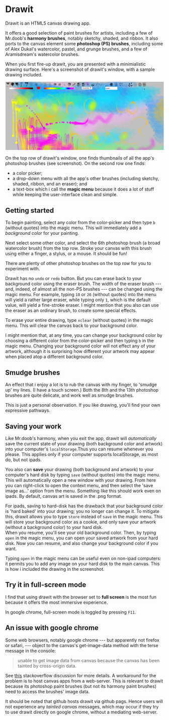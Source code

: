 Drawit
======
 
Drawit is an HTML5 canvas drawing app. 

It offers a good selection of paint brushes for artists, including a few of Mr.doob's **harmony brushes**, 
notably sketchy, shaded, and ribbon. It also ports to the  canvas element some **photoshop (PS) brushes**, including some of Alex
Dukal's watercolor, pastel, and grunge brushes, and a few of 
Aramisdream's watercolor brushes.

<!--- ** or _ means boldface 
	unordered list item uses * or + or -, indent items using 2 spaces
	h2 header = underline dashes ----- or ##
	h1 header = underline =====  or #
	>  each line of a block quote (or first and last line)


-->

When you first fire-up drawit, you are presented with a minimialistic drawing surface.  Here's a screenshot of drawit's window, with a sample drawing included.


![drawit screenshot](drawit.png)

<!-- 
<img src="drawit.png" height='100%' width='100%' style = 'margin:2em 0 2em 0;'/>

![QuickSettings Panel](images/master_demo.png)

![Animated gif](animation.gif "Animation that shows auto completion") 
-->


 On the top row of drawit's window, one finds thumbnails of all the app's photoshop brushes (see screenshot).  On the second row one finds:

+ a color picker;
+ a drop-down menu with all the app's other brushes (including sketchy, shaded, ribbon, and an eraser); and 
+ a text-box which i call the __magic menu__ because it does a lot of stuff while keeping the user-interface clean and simple.
 
	

Getting started
---------------

To begin painting, select any color from the color-picker and then type `b` (without quotes) into the magic menu.  This will immediately add a _background color_ for your painting.

Next select some other color, and select the 6th photoshop brush (a broad watercolor brush) from  the top row. Stroke your canvas with this brush  using either a finger, a stylus, or a mouse. It should be fun!  

There are plenty of other photoshop brushes on the top row for you to  experiment with.

Drawit has  no `undo` or `redo` button. But you can erase back to your background color using the eraser brush.  The width of the eraser brush --- and, indeed, of almost all the non-PS brushes --- can be changed using the magic menu. For example, typing `10` or `20` (without quotes) into the menu will yield a rather large eraser, while typing only `1`, which is the default value, will yield a fine-stroke eraser. I might mention that you also can use the eraser as an ordinary brush, to create some special effects.

 To erase your entire drawing, type `xclear` (without quotes) in the magic menu.  This will clear the canvas back to your background color.  


 I might mention that, at any time, you can change your background color by choosing a different color from the color-picker and then typing `b` in the magic menu.  Changing your background color will not effect any of your artwork, although it is surprising how different your artwork may appear when placed atop a different background color.

<h2>Smudge brushes</h2>

An effect that i enjoy a lot is to rub the canvas with my finger,  to 'smudge up' my lines. (I have a touch screen.) Both the 8th and the 13th photoshop brushes are quite delicate, and work well as smudge brushes. 

This is just a personal observation.  If you like drawing, you'll find your own expressive pathways.

## Saving your work

Like Mr.doob's harmony, when you exit the app, drawit will *automatically* save the current state of your drawing (both background color and artwork) into your computer's `localStorage`.Thus you can resume whenever you please.  This applies only if your computer supports localStorage, as most do, but not ipads.

You also can  **save** your drawing (both background and artwork) to your computer's hard disk by typing `save` (without quotes) into the magic menu. This will automatically open a new window with your drawing. From here you can right-click to open the context menu, and then select the 'save image as...' option from the menu.  Something like this should work even on ipads.  By default, canvas art is saved in the .png format. 

For ipads, saving to hard-disk has the drawback that your background color is 'hard baked' into your drawing; you  no longer can change it.  To mitigate this, drawit allows you to type `store` instead of `save` in the magic menu.  This will store your background color as a cookie, and only save your artwork (without a background color) to your hard disk.  
When you resume, you'll see your old background color. Then, by typing `open` in the magic menu, you can open your saved artwork from your hard disk.  Now you can resume, and also change your background color if you  want.

Typing `open` in the magic menu can be useful even on non-ipad computers:  it permits you to add any image on your hard disk to the main canvas. This is how i included the drawing in the screenshot.

<h2>Try it in full-screen mode</h2>

 I find that using drawit with the browser set to <b>full screen</b> is the most fun because it offers the most immersive experience.   

In google chrome, full-screen mode is toggled by pressing `F11`.





<h2>An issue with google chrome</h2>

  Some web browsers, notably google chrome --- but apparently not firefox or safari, --- object to the canvas's get-image-data method with the terse message in the console:

> unable to get image data from canvas because the canvas has 
> been tainted by cross-origin data.

 See  <a href="http://stackoverflow.com/questions/9972049/cross-origin-data-in-html5-canvas">this</a> stackoverflow discussion for more details. A workaround for the problem is to host canvas apps from a web-server. This is relevant to drawit because its photoshop paint brushes (but not its harmony paint brushes) need to access the brushes' image data.

It should be noted that github hosts  drawit via github pags. Hence users  will not experience any _tainted canvas_ messages, which may occur if they try to use drawit directly on  google chrome, without a mediating web-server. 


